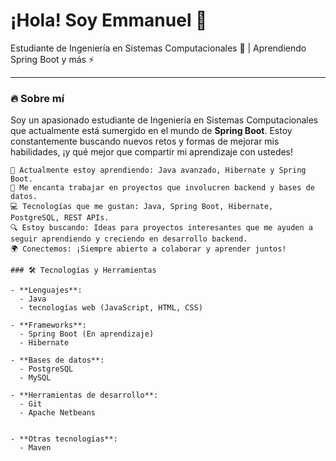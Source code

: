 # ¡Hola! Soy Emmanuel 👋

Estudiante de Ingeniería en Sistemas Computacionales 🚀 | Aprendiendo Spring Boot y más ⚡

---

### 🔥 Sobre mí

Soy un apasionado estudiante de Ingeniería en Sistemas Computacionales que actualmente está sumergido en el mundo de **Spring Boot**. Estoy constantemente buscando nuevos retos y formas de mejorar mis habilidades, ¡y qué mejor que compartir mi aprendizaje con ustedes!

```plaintext
🌱 Actualmente estoy aprendiendo: Java avanzado, Hibernate y Spring Boot.
🤖 Me encanta trabajar en proyectos que involucren backend y bases de datos.
💻 Tecnologías que me gustan: Java, Spring Boot, Hibernate, PostgreSQL, REST APIs.
🔍 Estoy buscando: Ideas para proyectos interesantes que me ayuden a seguir aprendiendo y creciendo en desarrollo backend.
🌍 Conectemos: ¡Siempre abierto a colaborar y aprender juntos!

### 🛠️ Tecnologías y Herramientas

- **Lenguajes**:
  - Java
  - tecnologías web (JavaScript, HTML, CSS)

- **Frameworks**:
  - Spring Boot (En aprendizaje)
  - Hibernate

- **Bases de datos**:
  - PostgreSQL
  - MySQL

- **Herramientas de desarrollo**:
  - Git
  - Apache Netbeans


- **Otras tecnologías**:
  - Maven

